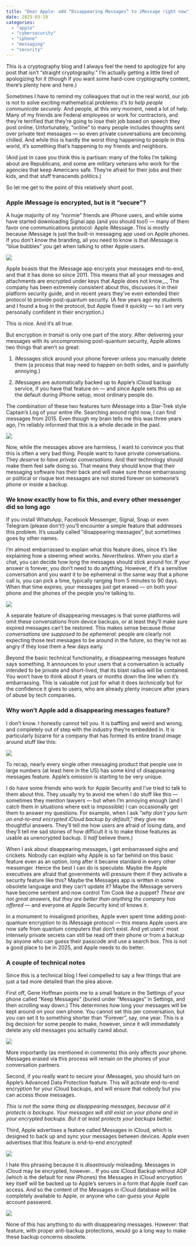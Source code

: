 ```yaml
---
title: "Dear Apple: add “Disappearing Messages” to iMessage right now"
date: 2025-03-19
categories: 
  - "apple"
  - "cybersecurity"
  - "iphone"
  - "messaging"
  - "security"
---
```


This is a cryptography blog and I always feel the need to apologize for any post that isn’t “straight cryptography.” I’m actually getting a little tired of apologizing for it (though if you want some hard-core cryptography content, there’s plenty here and here.)

Sometimes I have to remind my colleagues that out in the real world, our job is not to solve exciting mathematical problems: _it’s to help people communicate securely_. And people, at this very moment, need a lot of help. Many of my friends are Federal employees or work for contractors, and they’re terrified that they’re going to lose their job based on speech they post online. Unfortunately, “online” to many people includes thoughts sent over private text messages — so even private conversations are becoming chilled. And while this is hardly the worst thing happening to people in this world, it’s something that’s happening to my friends and neighbors.

(And just in case you think this is partisan: many of the folks I’m talking about are Republicans, and some are military veterans who work for the agencies that keep Americans safe. They’re afraid for their jobs and their kids, and that stuff transcends politics.)

So let me get to the point of this relatively short post.

### Apple iMessage is encrypted, but is it “secure”?

A huge majority of my “normie” friends are iPhone users, and while some have started downloading Signal app (and you should too!) — many of them favor one communications protocol: Apple iMessage. This is mostly because iMessage is just the built-in messaging app used on Apple phones. If you don’t know the branding, all you need to know is that iMessage is “blue bubbles” you get when talking to other Apple users.

![](https://blog.cryptographyengineering.com/wp-content/uploads/2025/03/image.png?w=532)

Apple boasts that the iMessage app encrypts your messages end-to-end, and that it has done so since 2011. This means that all your messages and attachments are encrypted under keys that Apple does not know_._ The company has been extremely consistent about this, discusses it in their platform security guide, and in recent years they’ve even extended their protocol to provide post-quantum security. (A few years ago my students and I found a bug in the protocol, but Apple fixed it quickly — so I am very personally confident in their encryption.)

This is nice. And it’s all true.

But encryption _in transit_ is only one part of the story. After delivering your messages with its uncompromising post-quantum security, Apple allows two things that aren’t so great:

1. iMessages stick around your phone forever unless you manually delete them (a process that may need to happen on both sides, and is painfully annoying.)

4. iMessages are automatically backed up to Apple’s iCloud backup service, if you have that feature on — and since Apple sets this up as the default during iPhone setup, most ordinary people do.

The combination of these two features turn iMessage into a Star-Trek style Captain’s Log of your entire life. Searching around right now, I can find messages from 2015. Even though my brain tells me this was three years ago, I’m reliably informed that this is a whole decade in the past.

![](https://blog.cryptographyengineering.com/wp-content/uploads/2025/03/image-1.png?w=1024)

Now, while the messages above are harmless, I want to convince you that this is often a very bad thing. People want to have private conversations. They _deserve to have private conversations_. And their technology should make them feel safe doing so. That means they should know that their messaging software has their back and will make sure those embarrassing or political or risque text messages are not stored forever on someone’s phone or inside a backup.

### We know exactly how to fix this, and every other messenger did so long ago

If you install WhatsApp, Facebook Messenger, Signal, Snap or even Telegram (please don’t!) you’ll encounter a simple feature that addresses this problem. It’s usually called “disappearing messages“, but sometimes goes by other names.

I’m almost embarrassed to explain what this feature does, since it’s like explaining how a steering wheel works. _Nevertheless_. When you start a chat, you can decide how long the messages should stick around for. If your answer is forever, you don’t need to do anything. However, if it’s a sensitive conversation and you want it to be ephemeral in the same way that a phone call is, you can pick a time, typically ranging from 5 minutes to 90 days. When that time expires, your messages just get erased — on both your phone and the phones of the people you’re talking to.

![](https://blog.cryptographyengineering.com/wp-content/uploads/2025/03/img_0219.jpg?w=700)

A separate feature of disappearing messages is that some platforms will omit these conversations from device backups, or at least they’ll make sure expired messages can’t be restored. This makes sense because _those conversations are supposed to be ephemeral_: people are clearly not expecting those text messages to be around in the future, so they’re not as angry if they lose them a few days early.

Beyond the basic technical functionality, a disappearing messages feature says something. It announces to your users that a conversation is actually intended to be private and short-lived, that its blast radius will be contained. You won’t have to think about it years or months down the line when it’s embarrassing. This is valuable not just for what it does _technically_ but for the confidence it gives to users, who are already plenty insecure after years of abuse by tech companies.

### Why won’t Apple add a disappearing messages feature?

I don’t know. I honestly cannot tell you. It is baffling and weird and wrong, and completely out of step with the industry they’re embedded in. It is particularly bizarre for a company that has formed its entire brand image around stuff like this:

![](https://blog.cryptographyengineering.com/wp-content/uploads/2025/03/image-3.png?w=940)

To recap, nearly every single other messaging product that people use in large numbers (at least here in the US) has some kind of disappearing messages feature. Apple’s omission is starting to be very unique.

I do have some friends who work for Apple Security and I’ve tried to talk to them about this. They usually try to avoid me when I do stuff like this — sometimes they mention lawyers — but when I’m annoying enough (and I catch them in situations where exit is impossible) I can occasionally get them to answer my questions. For example, when I ask “_why don’t you turn on end-to-end encrypted iCloud backup by default_,” they give me thoughtful answers. They’ll tell me how users are afraid of losing data, and they’ll tell me sad stories of how difficult it is to make those features as usable as unencrypted backup. (I _half_ believe them.)

When I ask about disappearing messages, I get embarrassed sighs and crickets. Nobody can explain why Apple is so far behind on this basic feature even as an option, long after it became standard in every other messenger. Hence the best I can do is speculate. Maybe the Apple executives are afraid that governments will pressure them if they activate a security feature like this? Maybe the Messages app is written in some obsolete language and they can’t update it? Maybe the iMessage servers have become sentient and now control Tim Cook like a puppet? _These are not great answers, but they are better than anything the company has offered_ — and everyone at Apple Security kind of knows it.

In a monument to misaligned priorities, Apple even spent time adding post-quantum encryption to its iMessage protocol — this means Apple users are now safe from quantum computers that don’t exist. And yet users’ most intensely private secrets can still be read off their phone or from a backup by anyone who can guess their passcode and use a search box. This is not a good place to be in 2025, and Apple needs to do better.

### A couple of technical notes

Since this is a technical blog I feel compelled to say a few things that are just a tad more detailed than the plea above.

First off, Gene Hoffman points me to a small feature in the Settings of your phone called “Keep Messages” (buried under “Messages” in Settings, and then scrolling way down.) This determines how long your messages will be kept around on your own phone. You cannot set this per conversation, but you can set it to something shorter than “Forever”, say, one year. This is a big decision for some people to make, however, since it will immediately delete any old messages you actually cared about.

![](https://blog.cryptographyengineering.com/wp-content/uploads/2025/03/img_0220.jpg?w=1014)

More importantly (as mentioned in comments) this only affects _your_ phone. Messages erased via this process will remain on the phones of your conversation partners.

Second, if you really want to secure your iMessages, you should turn on Apple’s Advanced Data Protection feature. This will activate end-to-end encryption for your iCloud backups, and will ensure that nobody but you can access those messages.

_This is not the same thing as disappearing messages, because all it protects is backups. Your messages will still exist on your phone and in your encrypted backups. But it at least protects your backups better._

Third, Apple advertises a feature called Messages in iCloud, which is designed to back up and sync your messages between devices. Apple even advertises that this feature is end-to-end encrypted!

![](https://blog.cryptographyengineering.com/wp-content/uploads/2025/03/image-4.png?w=1024)

I hate this phrasing because it is _disastrously_ misleading. Messages in iCloud may be encrypted, however… If you use iCloud Backup without ADP (which is the default for new iPhones) the Messages in iCloud encryption key itself will be backed up to Apple’s servers in a form that Apple itself can access. And so the content of the Messages in iCloud database will be completely available to Apple, or anyone who can guess your Apple account password.

![](https://blog.cryptographyengineering.com/wp-content/uploads/2025/03/image-5.png?w=1024)

None of this has anything to do with disappearing messages. However: that feature, with proper anti-backup protections, would go a long way to make these backup concerns obsolete.
